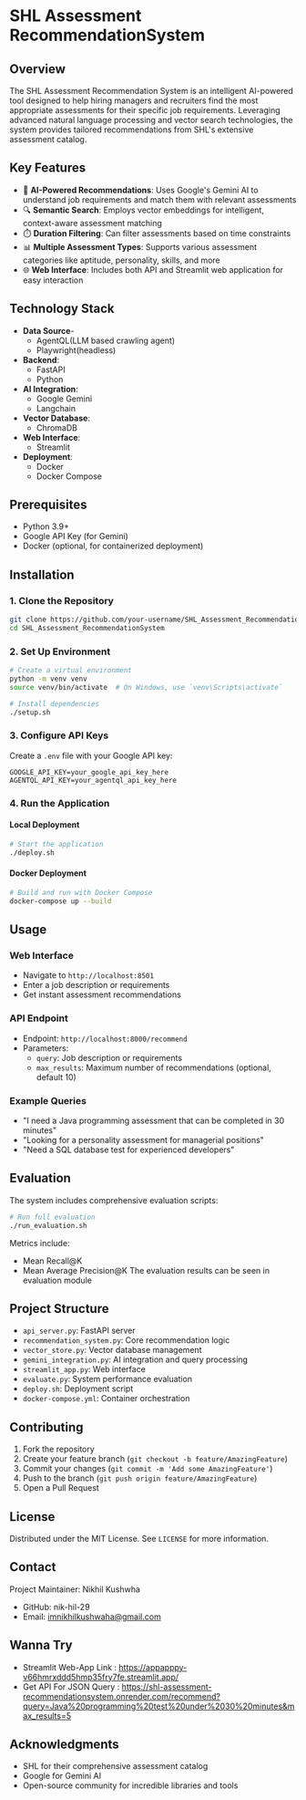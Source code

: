 # SHL Assessment RecommendationSystem

## Overview

The SHL Assessment Recommendation System is an intelligent AI-powered tool designed to help hiring managers and recruiters find the most appropriate assessments for their specific job requirements. Leveraging advanced natural language processing and vector search technologies, the system provides tailored recommendations from SHL's extensive assessment catalog.

## Key Features

- 🤖 **AI-Powered Recommendations**: Uses Google's Gemini AI to understand job requirements and match them with relevant assessments
- 🔍 **Semantic Search**: Employs vector embeddings for intelligent, context-aware assessment matching
- ⏱️ **Duration Filtering**: Can filter assessments based on time constraints
- 📊 **Multiple Assessment Types**: Supports various assessment categories like aptitude, personality, skills, and more
- 🌐 **Web Interface**: Includes both API and Streamlit web application for easy interaction

## Technology Stack
- **Data Source**-
  - AgentQL(LLM based crawling agent)
  - Playwright(headless)
- **Backend**: 
  - FastAPI
  - Python
- **AI Integration**:
  - Google Gemini
  - Langchain
- **Vector Database**:
  - ChromaDB
- **Web Interface**:
  - Streamlit
- **Deployment**:
  - Docker
  - Docker Compose

## Prerequisites

- Python 3.9+
- Google API Key (for Gemini)
- Docker (optional, for containerized deployment)

## Installation

### 1. Clone the Repository
```bash
git clone https://github.com/your-username/SHL_Assessment_RecommendationSystem.git
cd SHL_Assessment_RecommendationSystem
```

### 2. Set Up Environment
```bash
# Create a virtual environment
python -m venv venv
source venv/bin/activate  # On Windows, use `venv\Scripts\activate`

# Install dependencies
./setup.sh
```

### 3. Configure API Keys
Create a `.env` file with your Google API key:
```
GOOGLE_API_KEY=your_google_api_key_here
AGENTQL_API_KEY=your_agentql_api_key_here
```

### 4. Run the Application

#### Local Deployment
```bash
# Start the application
./deploy.sh
```

#### Docker Deployment
```bash
# Build and run with Docker Compose
docker-compose up --build
```

## Usage

### Web Interface
- Navigate to `http://localhost:8501`
- Enter a job description or requirements
- Get instant assessment recommendations

### API Endpoint
- Endpoint: `http://localhost:8000/recommend`
- Parameters:
  - `query`: Job description or requirements
  - `max_results`: Maximum number of recommendations (optional, default 10)

### Example Queries
- "I need a Java programming assessment that can be completed in 30 minutes"
- "Looking for a personality assessment for managerial positions"
- "Need a SQL database test for experienced developers"

## Evaluation

The system includes comprehensive evaluation scripts:

```bash
# Run full evaluation
./run_evaluation.sh
```

Metrics include:
- Mean Recall@K
- Mean Average Precision@K
The evaluation results can be seen in evaluation module

## Project Structure

- `api_server.py`: FastAPI server
- `recommendation_system.py`: Core recommendation logic
- `vector_store.py`: Vector database management
- `gemini_integration.py`: AI integration and query processing
- `streamlit_app.py`: Web interface
- `evaluate.py`: System performance evaluation
- `deploy.sh`: Deployment script
- `docker-compose.yml`: Container orchestration

## Contributing

1. Fork the repository
2. Create your feature branch (`git checkout -b feature/AmazingFeature`)
3. Commit your changes (`git commit -m 'Add some AmazingFeature'`)
4. Push to the branch (`git push origin feature/AmazingFeature`)
5. Open a Pull Request

## License

Distributed under the MIT License. See `LICENSE` for more information.

## Contact

Project Maintainer: Nikhil Kushwha
- GitHub: nik-hil-29
- Email: imnikhilkushwaha@gmail.com
  
## Wanna Try
- Streamlit Web-App Link : https://appapppy-v66hmrxddd5hmp35fry7fe.streamlit.app/
- Get API For JSON Query : https://shl-assessment-recommendationsystem.onrender.com/recommend?query=Java%20programming%20test%20under%2030%20minutes&max_results=5


## Acknowledgments

- SHL for their comprehensive assessment catalog
- Google for Gemini AI
- Open-source community for incredible libraries and tools
